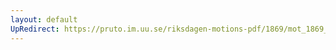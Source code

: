 ```yaml
---
layout: default
UpRedirect: https://pruto.im.uu.se/riksdagen-motions-pdf/1869/mot_1869__ak__190/mot_1869__ak__190-001.pdf
---
```

